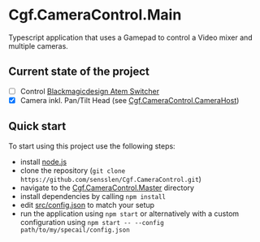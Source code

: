 # Cgf.CameraControl.Main

Typescript application that uses a Gamepad to control a Video mixer and multiple cameras.

## Current state of the project

-   [ ] Control [Blackmagicdesign Atem Switcher](https://www.blackmagicdesign.com/)
-   [x] Camera inkl. Pan/Tilt Head (see [Cgf.CameraControl.CameraHost](../Cgf.CameraControl.CameraHost))

## Quick start

To start using this project use the following steps:

-   install [node.js](https://nodejs.org/en/)
-   clone the repository (`git clone https://github.com/sensslen/Cgf.CameraControl.git`)
-   navigate to the [Cgf.CameraControl.Master](.) directory
-   install dependencies by calling `npm install`
-   edit [src/config.json](./src/config.json) to match your setup
-   run the application using `npm start` or alternatively with a custom configuration using `npm start -- --config path/to/my/specail/config.json`
